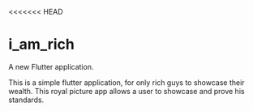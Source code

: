 <<<<<<< HEAD
# i_am_rich

A new Flutter application.

This is a simple flutter application, for only rich guys to showcase their wealth.
This royal picture app allows a user to showcase and prove his standards. 



